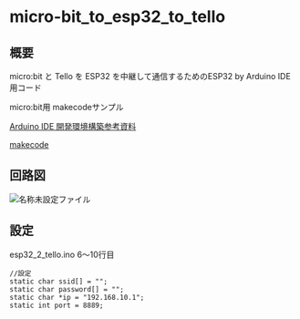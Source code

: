# micro-bit_to_esp32_to_tello
## 概要
micro:bit と Tello を ESP32 を中継して通信するためのESP32 by Arduino IDE用コード

micro:bit用 makecodeサンプル 

[Arduino IDE 開発環境構築参考資料](https://qiita.com/asagi_toyo/items/f5d07a6ed4d6667617f7) 

[makecode](https://makecode.microbit.org/#) 

## 回路図
![名称未設定ファイル](https://github.com/user-attachments/assets/36009ace-7375-4943-a388-04195d2a0077) 

## 設定
esp32_2_tello.ino 6〜10行目 

```
//設定
static char ssid[] = "";
static char password[] = "";
static char *ip = "192.168.10.1";
static int port = 8889;
```
